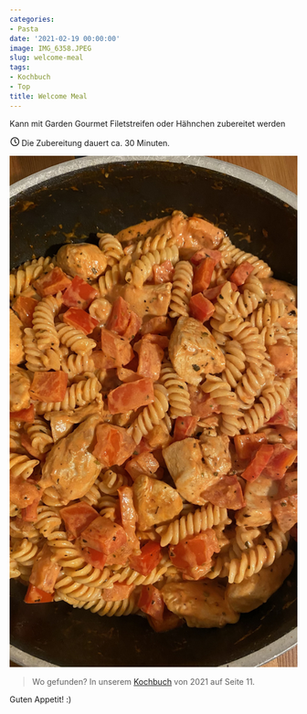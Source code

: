 ```yaml
---
categories:
- Pasta
date: '2021-02-19 00:00:00'
image: IMG_6358.JPEG
slug: welcome-meal
tags:
- Kochbuch
- Top
title: Welcome Meal
---
```



Kann mit Garden Gourmet Filetstreifen oder Hähnchen zubereitet werden

<svg xmlns="http://www.w3.org/2000/svg" class="icon icon-tabler icon-tabler-clock" width="17" height="17" viewBox="0 0 22 22" stroke-width="2" stroke="currentColor" fill="none" stroke-linecap="round" stroke-linejoin="round">
  <path stroke="none" d="M0 0h24v24H0z"></path>
  <circle cx="12" cy="12" r="9"></circle>
  <polyline points="12 7 12 12 15 15"></polyline>
</svg> Die Zubereitung dauert ca. 30 Minuten.

![Foto 1](IMG_2636.JPEG)

> Wo gefunden? In unserem [Kochbuch](https://drive.google.com/file/d/1OTIuJo0opKTimU0gug9hlcpmTNJdstUg/view) von 2021 auf Seite 11.

Guten Appetit! :)